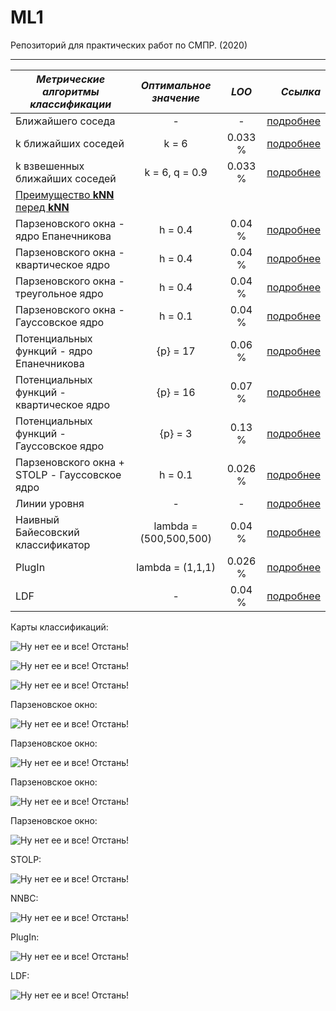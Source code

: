 # ML1
Репозиторий для практических работ по СМПР. (2020)

---

| ***Метрические алгоритмы классификации*** |      ***Оптимальное значение***      | ***LOO*** |  ***Ссылка*** |
|---------|:------------------------------:|:--------:|--------:|
| Ближайшего соседа                          | -              | -       | [подробнее](https://github.com/Vector232/ML1/tree/master/1NN)  |
| k ближайших соседей                        | k = 6          | 0.033 % |[подробнее](https://github.com/Vector232/ML1/tree/master/kNN)   |
| k взвешенных ближайших соседей             | k = 6, q = 0.9 | 0.033 % | [подробнее](https://github.com/Vector232/ML1/tree/master/kwNN) |
| [Преимущество **kNN** перед **kNN**  ](https://github.com/Vector232/ML1/tree/master/results)                                           |
| Парзеновского окна - ядро Епанечникова     | h = 0.4        | 0.04 % | [подробнее](https://github.com/Vector232/ML1/tree/master/PW) |
| Парзеновского окна - квартическое  ядро    | h = 0.4        | 0.04 % | [подробнее](https://github.com/Vector232/ML1/tree/master/PW) |
| Парзеновского окна - треугольное ядро      | h = 0.4        | 0.04 % | [подробнее](https://github.com/Vector232/ML1/tree/master/PW) |
| Парзеновского окна - Гауссовское ядро      | h = 0.1        | 0.04 % | [подробнее](https://github.com/Vector232/ML1/tree/master/PW) |
| Потенциальных функций - ядро Епанечникова  |  {p} = 17      | 0.06 % | [подробнее](https://github.com/Vector232/ML1/tree/master/PF) |
| Потенциальных функций - квартическое  ядро |  {p} = 16      | 0.07 % | [подробнее](https://github.com/Vector232/ML1/tree/master/PF) |
| Потенциальных функций - Гауссовское ядро   |  {p} = 3       | 0.13 % | [подробнее](https://github.com/Vector232/ML1/tree/master/PF) |
| Парзеновского окна + STOLP - Гауссовское ядро | h = 0.1     | 0.026 %| [подробнее](https://github.com/Vector232/ML1/tree/master/STOLP) |
|Линии уровня                                   | - | - | [подробнее](https://github.com/Vector232/ML1/tree/master/lines) |
|Наивный Байесовский классификатор              |lambda = (500,500,500)| 0.04 % | [подробнее](https://github.com/Vector232/ML1/tree/master/NBC) |
|PlugIn                                         |lambda = (1,1,1)| 0.026 % | [подробнее](https://github.com/Vector232/ML1/tree/master/PlugIn) |
|LDF                                            |         -      | 0.04 %  | [подробнее](https://github.com/Vector232/ML1/tree/master/LDF) |

Карты классификаций:

![Ну нет ее и все! Отстань!](/1NN/1NN(2).png)

![Ну нет ее и все! Отстань!](/kNN/6NN(2).png)

![Ну нет ее и все! Отстань!](/kwNN/kwNN(3).png)

Парзеновское окно:

![Ну нет ее и все! Отстань!](/PW/CE(PW).png)

Парзеновское окно:

![Ну нет ее и все! Отстань!](/PW/CC(PW).png)

Парзеновское окно:

![Ну нет ее и все! Отстань!](/PW/TC(PW).png)

Парзеновское окно:

![Ну нет ее и все! Отстань!](/PW/GC(PW).png)

STOLP:

![Ну нет ее и все! Отстань!](/STOLP/STOLPendCM.png)

NNBC:

![Ну нет ее и все! Отстань!](/NBC/NNBC0.png)

PlugIn:

![Ну нет ее и все! Отстань!](/PlugIn/PI11.png)

LDF:

![Ну нет ее и все! Отстань!](/LDF/ldf1.png)
